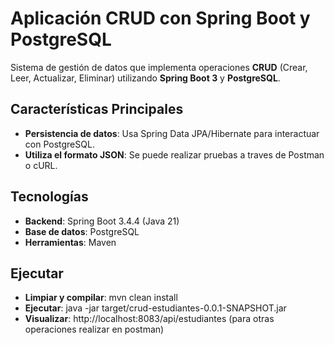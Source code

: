 # Aplicación CRUD con Spring Boot y PostgreSQL

Sistema de gestión de datos que implementa operaciones **CRUD** (Crear, Leer, Actualizar, Eliminar) utilizando **Spring Boot 3** y **PostgreSQL**.

## Características Principales  
- **Persistencia de datos**: Usa Spring Data JPA/Hibernate para interactuar con PostgreSQL.    
- **Utiliza el formato JSON**: Se puede realizar pruebas a traves de Postman o cURL.

## Tecnologías  
- **Backend**: Spring Boot 3.4.4 (Java 21)
- **Base de datos**: PostgreSQL
- **Herramientas**: Maven

## Ejecutar
- **Limpiar y compilar**: mvn clean install
- **Ejecutar**: java -jar target/crud-estudiantes-0.0.1-SNAPSHOT.jar  
- **Visualizar**: http://localhost:8083/api/estudiantes  (para otras operaciones realizar en postman)
